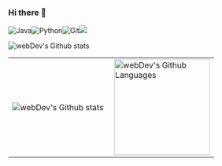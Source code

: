 
### Hi there 👋


![Java](https://img.shields.io/badge/java-%23ED8B00.svg?style=for-the-badge&logo=java&logoColor=white)![Python](https://img.shields.io/badge/python-3670A0?style=for-the-badge&logo=python&logoColor=ffdd54)![Git](https://img.shields.io/badge/git-%23F05033.svg?style=for-the-badge&logo=git&logoColor=white)<img src="https://img.shields.io/badge/HTML-202121?style=for-the-badge&logo=html5&logoColor=red" />


<img align="center" src="http://github-profile-summary-cards.vercel.app/api/cards/stats?username=DanilDuck&theme=tokyonight" alt="webDev's Github stats" />
<table>
  <tr>
    <td>
      <img align="left" src="http://github-readme-streak-stats.herokuapp.com?user=DanilDuck&theme=tokyonight" alt="webDev's Github stats" />
    </td>
    <td>
      <img height="195px" align="right" alt="webDev's Github Languages" src="https://github-readme-stats-sigma-five.vercel.app/api/top-langs/?username=DanilDuck&layout=compact&theme=tokyonight" /> 
    </td>
  </tr>
</table>

